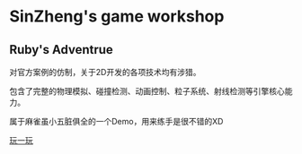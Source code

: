 # SinZheng's game workshop

## Ruby's Adventrue
对官方案例的仿制，关于2D开发的各项技术均有涉猎。

包含了完整的物理模拟、碰撞检测、动画控制、粒子系统、射线检测等引擎核心能力。

属于麻雀虽小五脏俱全的一个Demo，用来练手是很不错的XD

[玩一玩](https://mrwizard2020.github.io/ruby)
